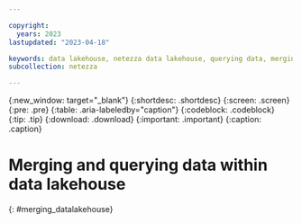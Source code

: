 ```yaml
---

copyright:
  years: 2023
lastupdated: "2023-04-18"

keywords: data lakehouse, netezza data lakehouse, querying data, merging data
subcollection: netezza

---
```


{:new_window: target="_blank"}
{:shortdesc: .shortdesc}
{:screen: .screen}
{:pre: .pre}
{:table: .aria-labeledby="caption"}
{:codeblock: .codeblock}
{:tip: .tip}
{:download: .download}
{:important: .important}
{:caption: .caption}

# Merging and querying data within data lakehouse
{: #merging_datalakehouse}
